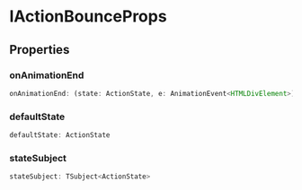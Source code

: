 # IActionBounceProps

## Properties

### onAnimationEnd

```ts
onAnimationEnd: (state: ActionState, e: AnimationEvent<HTMLDivElement>) => void
```

### defaultState

```ts
defaultState: ActionState
```

### stateSubject

```ts
stateSubject: TSubject<ActionState>
```
